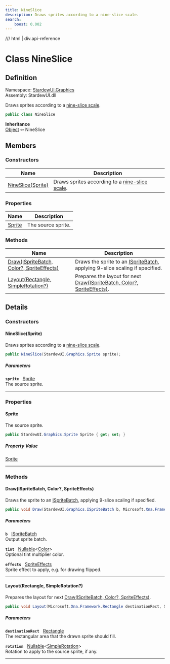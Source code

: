 ```yaml
---
title: NineSlice
description: Draws sprites according to a nine-slice scale.
search:
    boost: 0.002
---
```


<link rel="stylesheet" href="/StardewUI/stylesheets/reference.css" />

/// html | div.api-reference

# Class NineSlice

## Definition

<div class="api-definition" markdown>

Namespace: [StardewUI.Graphics](index.md)  
Assembly: StardewUI.dll  

</div>

Draws sprites according to a [nine-slice scale](https://en.wikipedia.org/wiki/9-slice_scaling).

```cs
public class NineSlice
```

**Inheritance**  
[Object](https://learn.microsoft.com/en-us/dotnet/api/system.object) ⇦ NineSlice

## Members

### Constructors

 | Name | Description |
| --- | --- |
| [NineSlice(Sprite)](#nineslicesprite) | Draws sprites according to a [nine-slice scale](https://en.wikipedia.org/wiki/9-slice_scaling). | 

### Properties

 | Name | Description |
| --- | --- |
| [Sprite](#sprite) | The source sprite. | 

### Methods

 | Name | Description |
| --- | --- |
| [Draw(ISpriteBatch, Color?, SpriteEffects)](#drawispritebatch-color-spriteeffects) | Draws the sprite to an [ISpriteBatch](ispritebatch.md), applying 9-slice scaling if specified. | 
| [Layout(Rectangle, SimpleRotation?)](#layoutrectangle-simplerotation) | Prepares the layout for next [Draw(ISpriteBatch, Color?, SpriteEffects)](nineslice.md#drawispritebatch-color-spriteeffects). | 

## Details

### Constructors

#### NineSlice(Sprite)

Draws sprites according to a [nine-slice scale](https://en.wikipedia.org/wiki/9-slice_scaling).

```cs
public NineSlice(StardewUI.Graphics.Sprite sprite);
```

##### Parameters

**`sprite`** &nbsp; [Sprite](sprite.md)  
The source sprite.

-----

### Properties

#### Sprite

The source sprite.

```cs
public StardewUI.Graphics.Sprite Sprite { get; set; }
```

##### Property Value

[Sprite](sprite.md)

-----

### Methods

#### Draw(ISpriteBatch, Color?, SpriteEffects)

Draws the sprite to an [ISpriteBatch](ispritebatch.md), applying 9-slice scaling if specified.

```cs
public void Draw(StardewUI.Graphics.ISpriteBatch b, Microsoft.Xna.Framework.Color? tint, Microsoft.Xna.Framework.Graphics.SpriteEffects effects);
```

##### Parameters

**`b`** &nbsp; [ISpriteBatch](ispritebatch.md)  
Output sprite batch.

**`tint`** &nbsp; [Nullable](https://learn.microsoft.com/en-us/dotnet/api/system.nullable-1)<[Color](https://docs.monogame.net/api/Microsoft.Xna.Framework.Color.html)>  
Optional tint multiplier color.

**`effects`** &nbsp; [SpriteEffects](https://docs.monogame.net/api/Microsoft.Xna.Framework.Graphics.SpriteEffects.html)  
Sprite effect to apply, e.g. for drawing flipped.

-----

#### Layout(Rectangle, SimpleRotation?)

Prepares the layout for next [Draw(ISpriteBatch, Color?, SpriteEffects)](nineslice.md#drawispritebatch-color-spriteeffects).

```cs
public void Layout(Microsoft.Xna.Framework.Rectangle destinationRect, StardewUI.Graphics.SimpleRotation? rotation);
```

##### Parameters

**`destinationRect`** &nbsp; [Rectangle](https://docs.monogame.net/api/Microsoft.Xna.Framework.Rectangle.html)  
The rectangular area that the drawn sprite should fill.

**`rotation`** &nbsp; [Nullable](https://learn.microsoft.com/en-us/dotnet/api/system.nullable-1)<[SimpleRotation](simplerotation.md)>  
Rotation to apply to the source sprite, if any.

-----

